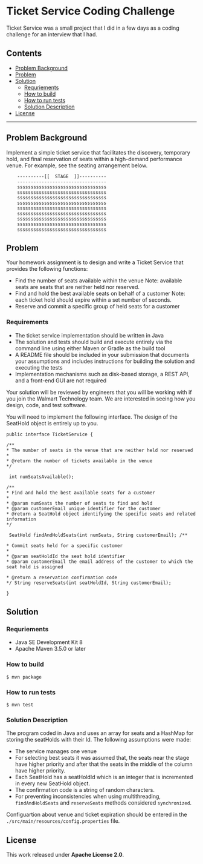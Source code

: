 
# Ticket Service Coding Challenge
Ticket Service was a small project that I did in a few days as a coding challenge for an interview that I had.

## Contents

- [Problem Background](#problem-background)
- [Problem](#problem)
- [Solution](#solution)
    - [Requriements](#requriements)
    - [How to build](#how-to-build)
    - [How to run tests](#how-to-run-tests)
    - [Solution Description](#solution-description)
- [License](#license)
---

## Problem Background

Implement a simple ticket service that facilitates the discovery, temporary hold, and final reservation of seats within a high-demand performance venue.
For example, see the seating arrangement below.

        ----------[[  STAGE  ]]----------
        ---------------------------------
        sssssssssssssssssssssssssssssssss
        sssssssssssssssssssssssssssssssss
        sssssssssssssssssssssssssssssssss
        sssssssssssssssssssssssssssssssss
        sssssssssssssssssssssssssssssssss
        sssssssssssssssssssssssssssssssss
        sssssssssssssssssssssssssssssssss
        sssssssssssssssssssssssssssssssss
        sssssssssssssssssssssssssssssssss


## Problem

Your homework assignment is to design and write a Ticket Service that provides the following functions:
- Find the number of seats available within the venue
Note: available seats are seats that are neither held nor reserved.
- Find and hold the best available seats on behalf of a customer
Note: each ticket hold should expire within a set number of seconds.
- Reserve and commit a specific group of held seats for a customer
### Requirements
- The ticket service implementation should be written in Java
- The solution and tests should build and execute entirely via the command line using either Maven or Gradle as the build tool
- A README file should be included in your submission that documents your assumptions and includes instructions for building the solution and executing the tests
- Implementation mechanisms such as disk-based storage, a REST API, and a front-end GUI are not required

Your solution will be reviewed by engineers that you will be working with if you join the Walmart Technology team. We are interested in seeing how you design, code, and test software.

You will need to implement the following interface. The design of the SeatHold object is entirely up to you.

    public interface TicketService {

    /**
    * The number of seats in the venue that are neither held nor reserved
    *
    * @return the number of tickets available in the venue
    */

     int numSeatsAvailable();

    /**
    * Find and hold the best available seats for a customer
    *
    * @param numSeats the number of seats to find and hold
    * @param customerEmail unique identifier for the customer
    * @return a SeatHold object identifying the specific seats and related
    information
    */

     SeatHold findAndHoldSeats(int numSeats, String customerEmail); /**

    * Commit seats held for a specific customer
    *
    * @param seatHoldId the seat hold identifier
    * @param customerEmail the email address of the customer to which the
    seat hold is assigned

    * @return a reservation confirmation code
    */ String reserveSeats(int seatHoldId, String customerEmail);

    }

## Solution

### Requriements
- Java SE Development Kit 8
- Apache Maven 3.5.0 or later

### How to build
    $ mvn package

### How to run tests
    $ mvn test

### Solution Description
The program coded in Java and uses an array for seats and a HashMap for storing the seatHolds with their Id. The following assumptions were made:
- The service manages one venue
- For selecting best seats it was assumed that, the seats near the stage have higher priority and after that the seats in the middle of the column have higher priority.
- Each SeatHold has a seatHoldId which is an integer that is incremented in every new SeatHold object.
- The confirmation code is a string of random characters.
- For preventing inconsistencies when using multithreading, `findAndHoldSeats` and `reserveSeats` methods considered `synchronized`.

Configuartion about venue and ticket expiration should be entered in the `./src/main/resources/config.properties` file.

## License
This work released under **Apache License 2.0**.
